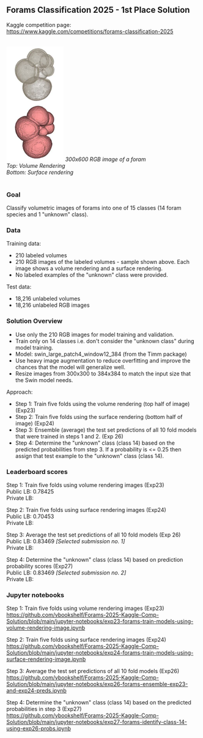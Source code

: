 ## Forams Classification 2025 - 1st Place Solution

Kaggle competition page:<br>
https://www.kaggle.com/competitions/forams-classification-2025

<br>
<img src="https://github.com/vbookshelf/Forams-2025-Kaggle-Comp-Solution/blob/main/images/labelled_foram_00002.jpg" height="300"></img>
<i>300x600 RGB image of a foram<br>
  Top: Volume Rendering<br>
  Bottom: Surface rendering</i><br>
<br>

### Goal

Classify volumetric images of forams into one of 15 classes (14 foram species and 1 "unknown" class).

### Data

Training data:
- 210 labeled volumes
- 210 RGB images of the labeled volumes - sample shown above. Each image shows a volume rendering and a surface rendering.
- No labeled examples of the "unknown" class were provided.

Test data:
- 18,216 unlabeled volumes
- 18,216 unlabeled RGB images

### Solution Overview
- Use only the 210 RGB images for model training and validation.
- Train only on 14 classes i.e. don't consider the "unknown class" during model training.
- Model: swin_large_patch4_window12_384 (from the Timm package)
- Use heavy image augmentation to reduce overfitting and improve the chances that the model will generalize well.
- Resize images from 300x300 to 384x384 to match the input size that the Swin model needs.

Approach:<br>
- Step 1: Train five folds using the volume rendering (top half of image) (Exp23)
- Step 2: Train five folds using the surface rendering (bottom half of image) (Exp24)
- Step 3: Ensemble (average) the test set predictions of all 10 fold models that were trained in steps 1 and 2. (Exp 26)
- Step 4: Determine the "unknown" class (class 14) based on the predicted probabilities from step 3. If a probability is <= 0.25 then assign that test example to the "unknown" class (class 14).

### Leaderboard scores
Step 1: Train five folds using volume rendering images (Exp23)<br>
Public LB: 0.78425<br>
Private LB:<br>

Step 2: Train five folds using surface rendering images (Exp24)<br>
Public LB: 0.70453<br>
Private LB:<br>

Step 3: Average the test set predictions of all 10 fold models (Exp 26)<br> 
Public LB: 0.83469 <i>[Selected submission no. 1]</i><br>
Private LB:<br>

Step 4: Determine the "unknown" class (class 14) based on prediction probability scores (Exp27)<br>
Public LB: 0.83469 <i>[Selected submission no. 2]</i><br>
Private LB:<br>

### Jupyter notebooks
Step 1: Train five folds using volume rendering images (Exp23)<br>
https://github.com/vbookshelf/Forams-2025-Kaggle-Comp-Solution/blob/main/jupyter-notebooks/exp23-forams-train-models-using-volume-rendering-image.ipynb

Step 2: Train five folds using surface rendering images (Exp24)<br>
https://github.com/vbookshelf/Forams-2025-Kaggle-Comp-Solution/blob/main/jupyter-notebooks/exp24-forams-train-models-using-surface-rendering-image.ipynb

Step 3: Average the test set predictions of all 10 fold models (Exp26)<br>
https://github.com/vbookshelf/Forams-2025-Kaggle-Comp-Solution/blob/main/jupyter-notebooks/exp26-forams-ensemble-exp23-and-exp24-preds.ipynb

Step 4: Determine the "unknown" class (class 14) based on the predicted probabilities in step 3 (Exp27)<br>
https://github.com/vbookshelf/Forams-2025-Kaggle-Comp-Solution/blob/main/jupyter-notebooks/exp27-forams-identify-class-14-using-exp26-probs.ipynb
